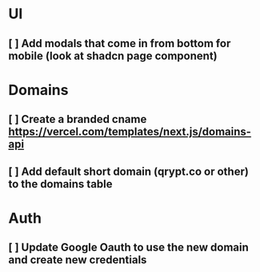 # UI
## [ ] Add modals that come in from bottom for mobile (look at shadcn page component)

# Domains
## [ ] Create a branded cname https://vercel.com/templates/next.js/domains-api
## [ ] Add default short domain (qrypt.co or other) to the domains table

# Auth
## [ ] Update Google Oauth to use the new domain and create new credentials